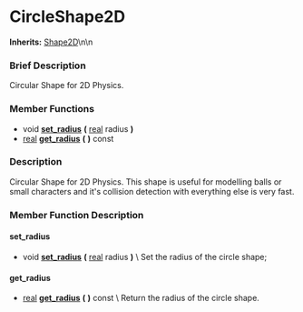 #  CircleShape2D  
**Inherits:** [Shape2D](class_shape2d)\\n\\n
###  Brief Description  
Circular Shape for 2D Physics.

###  Member Functions 
  * void  **[set_radius](#set_radius)**  **(** [real](class_real) radius  **)**
  * [real](class_real)  **[get_radius](#get_radius)**  **(** **)** const

###  Description  
Circular Shape for 2D Physics. This shape is useful for modelling balls or small characters and it's collision detection with everything else is very fast.

###  Member Function Description  

#### <a name="set_radius">set_radius</a>
  * void  **[set_radius](#set_radius)**  **(** [real](class_real) radius  **)**
\\
Set the radius of the circle shape;

#### <a name="get_radius">get_radius</a>
  * [real](class_real)  **[get_radius](#get_radius)**  **(** **)** const
\\
Return the radius of the circle shape.
